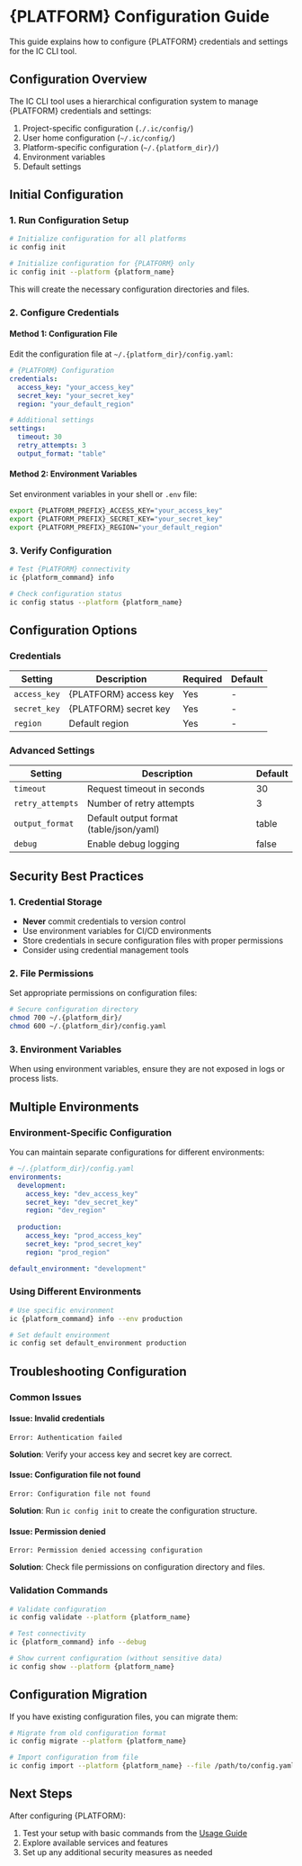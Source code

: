 # {PLATFORM} Configuration Guide

This guide explains how to configure {PLATFORM} credentials and settings for the IC CLI tool.

## Configuration Overview

The IC CLI tool uses a hierarchical configuration system to manage {PLATFORM} credentials and settings:

1. Project-specific configuration (`./.ic/config/`)
2. User home configuration (`~/.ic/config/`)
3. Platform-specific configuration (`~/.{platform_dir}/`)
4. Environment variables
5. Default settings

## Initial Configuration

### 1. Run Configuration Setup

```bash
# Initialize configuration for all platforms
ic config init

# Initialize configuration for {PLATFORM} only
ic config init --platform {platform_name}
```

This will create the necessary configuration directories and files.

### 2. Configure Credentials

#### Method 1: Configuration File

Edit the configuration file at `~/.{platform_dir}/config.yaml`:

```yaml
# {PLATFORM} Configuration
credentials:
  access_key: "your_access_key"
  secret_key: "your_secret_key"
  region: "your_default_region"

# Additional settings
settings:
  timeout: 30
  retry_attempts: 3
  output_format: "table"
```

#### Method 2: Environment Variables

Set environment variables in your shell or `.env` file:

```bash
export {PLATFORM_PREFIX}_ACCESS_KEY="your_access_key"
export {PLATFORM_PREFIX}_SECRET_KEY="your_secret_key"
export {PLATFORM_PREFIX}_REGION="your_default_region"
```

### 3. Verify Configuration

```bash
# Test {PLATFORM} connectivity
ic {platform_command} info

# Check configuration status
ic config status --platform {platform_name}
```

## Configuration Options

### Credentials

| Setting | Description | Required | Default |
|---------|-------------|----------|---------|
| `access_key` | {PLATFORM} access key | Yes | - |
| `secret_key` | {PLATFORM} secret key | Yes | - |
| `region` | Default region | Yes | - |

### Advanced Settings

| Setting | Description | Default |
|---------|-------------|---------|
| `timeout` | Request timeout in seconds | 30 |
| `retry_attempts` | Number of retry attempts | 3 |
| `output_format` | Default output format (table/json/yaml) | table |
| `debug` | Enable debug logging | false |

## Security Best Practices

### 1. Credential Storage

- **Never** commit credentials to version control
- Use environment variables for CI/CD environments
- Store credentials in secure configuration files with proper permissions
- Consider using credential management tools

### 2. File Permissions

Set appropriate permissions on configuration files:

```bash
# Secure configuration directory
chmod 700 ~/.{platform_dir}/
chmod 600 ~/.{platform_dir}/config.yaml
```

### 3. Environment Variables

When using environment variables, ensure they are not exposed in logs or process lists.

## Multiple Environments

### Environment-Specific Configuration

You can maintain separate configurations for different environments:

```yaml
# ~/.{platform_dir}/config.yaml
environments:
  development:
    access_key: "dev_access_key"
    secret_key: "dev_secret_key"
    region: "dev_region"
  
  production:
    access_key: "prod_access_key"
    secret_key: "prod_secret_key"
    region: "prod_region"

default_environment: "development"
```

### Using Different Environments

```bash
# Use specific environment
ic {platform_command} info --env production

# Set default environment
ic config set default_environment production
```

## Troubleshooting Configuration

### Common Issues

#### Issue: Invalid credentials
```
Error: Authentication failed
```
**Solution**: Verify your access key and secret key are correct.

#### Issue: Configuration file not found
```
Error: Configuration file not found
```
**Solution**: Run `ic config init` to create the configuration structure.

#### Issue: Permission denied
```
Error: Permission denied accessing configuration
```
**Solution**: Check file permissions on configuration directory and files.

### Validation Commands

```bash
# Validate configuration
ic config validate --platform {platform_name}

# Test connectivity
ic {platform_command} info --debug

# Show current configuration (without sensitive data)
ic config show --platform {platform_name}
```

## Configuration Migration

If you have existing configuration files, you can migrate them:

```bash
# Migrate from old configuration format
ic config migrate --platform {platform_name}

# Import configuration from file
ic config import --platform {platform_name} --file /path/to/config.yaml
```

## Next Steps

After configuring {PLATFORM}:

1. Test your setup with basic commands from the [Usage Guide](usage.md)
2. Explore available services and features
3. Set up any additional security measures as needed